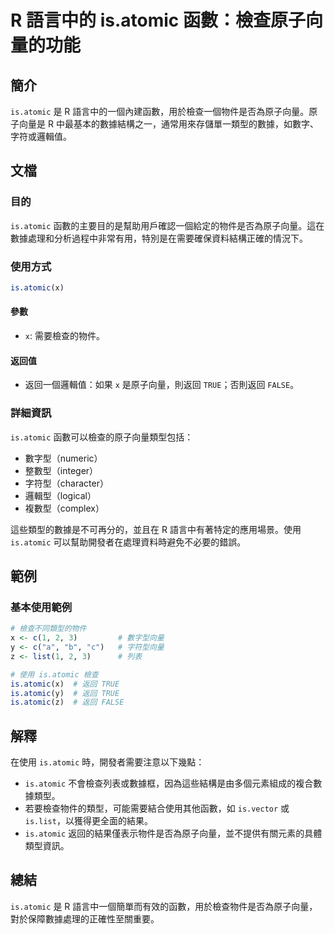 <!--
Meta Description: # R 語言中的 is.atomic 函數：檢查原子向量的功能 ## 簡介 `is.atomic` 是 R 語言中的一個內建函數，用於檢查一個物件是否為原子向量。原子向量是 R 中最基本的數據結構之一，通常用來存儲單一類型的數據，如數字、字符或邏輯值。 ## 文檔 ### 目的 `is.atomic...
Meta Keywords: atomic, true, false, list, 語言中的
-->

# R 語言中的 is.atomic 函數：檢查原子向量的功能

## 簡介
`is.atomic` 是 R 語言中的一個內建函數，用於檢查一個物件是否為原子向量。原子向量是 R 中最基本的數據結構之一，通常用來存儲單一類型的數據，如數字、字符或邏輯值。

## 文檔
### 目的
`is.atomic` 函數的主要目的是幫助用戶確認一個給定的物件是否為原子向量。這在數據處理和分析過程中非常有用，特別是在需要確保資料結構正確的情況下。

### 使用方式
```R
is.atomic(x)
```

#### 參數
- `x`: 需要檢查的物件。

#### 返回值
- 返回一個邏輯值：如果 `x` 是原子向量，則返回 `TRUE`；否則返回 `FALSE`。

### 詳細資訊
`is.atomic` 函數可以檢查的原子向量類型包括：
- 數字型（numeric）
- 整數型（integer）
- 字符型（character）
- 邏輯型（logical）
- 複數型（complex）

這些類型的數據是不可再分的，並且在 R 語言中有著特定的應用場景。使用 `is.atomic` 可以幫助開發者在處理資料時避免不必要的錯誤。

## 範例
### 基本使用範例
```R
# 檢查不同類型的物件
x <- c(1, 2, 3)         # 數字型向量
y <- c("a", "b", "c")   # 字符型向量
z <- list(1, 2, 3)      # 列表

# 使用 is.atomic 檢查
is.atomic(x)  # 返回 TRUE
is.atomic(y)  # 返回 TRUE
is.atomic(z)  # 返回 FALSE
```

## 解釋
在使用 `is.atomic` 時，開發者需要注意以下幾點：
- `is.atomic` 不會檢查列表或數據框，因為這些結構是由多個元素組成的複合數據類型。
- 若要檢查物件的類型，可能需要結合使用其他函數，如 `is.vector` 或 `is.list`，以獲得更全面的結果。
- `is.atomic` 返回的結果僅表示物件是否為原子向量，並不提供有關元素的具體類型資訊。

## 總結
`is.atomic` 是 R 語言中一個簡單而有效的函數，用於檢查物件是否為原子向量，對於保障數據處理的正確性至關重要。